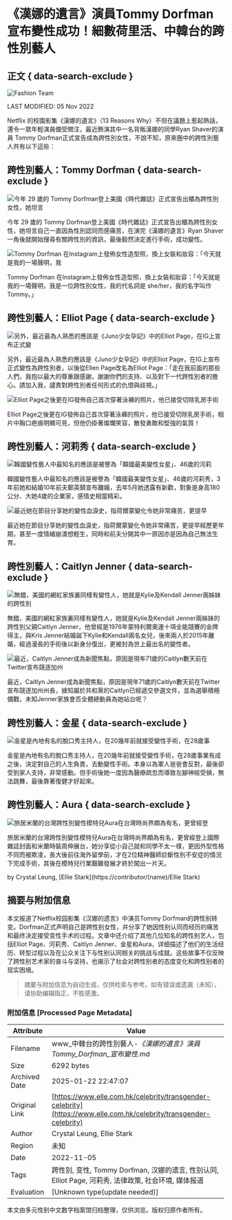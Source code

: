 # 《漢娜的遺言》演員Tommy Dorfman 宣布變性成功！細數荷里活、中韓台的跨性別藝人

## 正文 { data-search-exclude }


![Fashion Team](/images/author-pic.png)

LAST MODIFIED: 05 Nov 2022

Netflix 的校園影集《漢娜的遺言》（13 Reasons Why）不但在議題上惹起熱話，還令一眾年輕演員備受關注，最近飾演其中一名背叛漢娜的同學Ryan Shaver的演員 Tommy Dorfman正式宣告成為跨性別女性，不說不知，原來圈中的跨性別藝人共有以下這些：

## 跨性別藝人：Tommy Dorfman { data-search-exclude }

![今年 29 歲的 Tommy Dorfman登上美國《時代雜誌》正式宣告出櫃為跨性別女性，她坦言](https://api.elle.com.hk/var/site/storage/images/_aliases/img_776_w/celebrity/transgender-celebrity/node_1832788/35224076-1-chi-HK/02.jpeg)

今年 29 歲的 Tommy Dorfman登上美國《時代雜誌》正式宣告出櫃為跨性別女性，她坦言自己一直因為性別認同而感痛苦，在演完《漢娜的遺言》Ryan Shaver一角後就開始搜尋有關跨性別的資訊，最後毅然決定進行手術，成功變性。

![Tommy Dorfman 在Instagram上發佈女性造型照，換上女裝和妝容：「今天就是我的一場聲明，我](https://api.elle.com.hk/var/site/storage/images/_aliases/img_776_w/celebrity/transgender-celebrity/node_1832789/35224098-1-chi-HK/03.jpeg)

Tommy Dorfman 在Instagram上發佈女性造型照，換上女裝和妝容：「今天就是我的一場聲明，我是一位跨性別女性，我的代名詞是 she/her，我的名字叫作 Tommy。」

## 跨性別藝人：Elliot Page { data-search-exclude }

![另外，最近最為人熟悉的應該是《Juno少女孕記》中的Elliot Page，在IG上宣布正式變](https://api.elle.com.hk/var/site/storage/images/_aliases/img_776_w/celebrity/transgender-celebrity/node_1832790/35224120-1-chi-HK/04.jpeg)

另外，最近最為人熟悉的應該是《Juno少女孕記》中的Elliot Page，在IG上宣布正式變性為跨性別者，以後從Ellen Page改名為Elliot Page：「走在我前面的那些人們，我抱以最大的尊重跟感謝，謝謝你們的支持、以及對下一代跨性別者的擔心。請加入我，譴責對跨性別者任何形式的仇恨與歧視。」

![Elliot Page之後更在IG發佈自己首次穿著泳褲的照片，他已接受切除乳房手術](https://api.elle.com.hk/var/site/storage/images/_aliases/img_776_w/celebrity/transgender-celebrity/node_1832791/35224142-1-chi-HK/05.jpeg)

Elliot Page之後更在IG發佈自己首次穿著泳褲的照片，他已接受切除乳房手術，相片中胸口疤痕明顯可見，但他仍掛著燦爛笑容，散發勇敢和堅強的氣質！

## 跨性別藝人：河莉秀 { data-search-exclude }

![韓國變性藝人中最知名的應該是被譽為「韓國最美變性女星」、46歲的河莉](https://api.elle.com.hk/var/site/storage/images/_aliases/img_776_w/celebrity/transgender-celebrity/node_1832792/35224164-1-chi-HK/06.jpeg)

韓國變性藝人中最知名的應該是被譽為「韓國最美變性女星」、46歲的河莉秀，3年前她和結婚10年前夫鄭英鎮宣布離婚，去年5月她透露有新歡，對象是身高180公分、大她4歲的企業家，感情史相當精彩。

![最近她在節目分享她的變性血淚史，指荷爾蒙變化令她非常痛苦，更提早](https://api.elle.com.hk/var/site/storage/images/_aliases/img_776_w/celebrity/transgender-celebrity/node_1832793/35224186-1-chi-HK/07.jpg)

最近她在節目分享她的變性血淚史，指荷爾蒙變化令她非常痛苦，更提早經歷更年期，甚至一度情緒崩潰想輕生，同時和前夫分開其中一原因亦是因為自己無法生育。

## 跨性別藝人：Caitlyn Jenner { data-search-exclude }

![無錯，美國的網紅家族裏同樣有變性人，她就是Kylie及Kendall Jenner兩姊妹的跨性別](https://api.elle.com.hk/var/site/storage/images/_aliases/img_776_w/celebrity/transgender-celebrity/node_1832794/35224208-1-chi-HK/08.jpeg)

無錯，美國的網紅家族裏同樣有變性人，她就是Kylie及Kendall Jenner兩姊妹的跨性別父親Caitlyn Jenner，他曾經是1976年蒙特利爾奧運十項全能競賽的金牌得主，與Kris Jenner結婚誕下Kylie和Kendall兩名女兒，後來兩人於2015年離婚，經過漫長的手術後以新身分復出，更被封為世上最出名的變性者。

![最近，Caitlyn Jenner成為新聞焦點，原因是現年71歲的Caitlyn數天前在Twitter宣布競逐加州](https://api.elle.com.hk/var/site/storage/images/_aliases/img_776_w/celebrity/transgender-celebrity/node_1832795/35224230-1-chi-HK/09.jpeg)

最近，Caitlyn Jenner成為新聞焦點，原因是現年71歲的Caitlyn數天前在Twitter宣布競逐加州州長，據知屬於共和黨的Caitlyn已經遞交參選文件，並為選舉積極備戰，未知Jenner家族會否全體總動員為她站台呢？

## 跨性別藝人：金星 { data-search-exclude }

![金星是內地有名的脫口秀主持人，在20幾年前就接受變性手術，在28歲事](https://api.elle.com.hk/var/site/storage/images/_aliases/img_776_w/celebrity/transgender-celebrity/node_1832796/35224252-1-chi-HK/10.jpg)

金星是內地有名的脫口秀主持人，在20幾年前就接受變性手術，在28歲事業有成之後，決定對自己的人生負責，去動變性手術。本身以為軍人爸爸會反對，最後卻受到家人支持，非常感動。但手術後她一度因為醫療疏忽而導致左腳神經受損，無法跳舞，最後靠著復健才好起來。

## 跨性別藝人：Aura { data-search-exclude }

![旅居米蘭的台灣跨性別變性模特兒Aura在台灣時尚界頗為有名，更曾經登](https://api.elle.com.hk/var/site/storage/images/_aliases/img_776_w/celebrity/transgender-celebrity/node_1832797/35224274-1-chi-HK/11.jpeg)

旅居米蘭的台灣跨性別變性模特兒Aura在台灣時尚界頗為有名，更曾經登上國際雜誌封面和米蘭時裝周伸展台，她分享從小自己就和同學不太一樣，更因外型性格不同而被欺凌，長大後前往海外留學前，才在2位精神醫師診斷性別不安症的情況下完成手術，其後在模特兒行業艱難發展才終於闖出一片天。

by Crystal Leung, [Ellie Stark](https://contributor/(name)/Ellie Stark)
<!-- tcd_original_link https://www.elle.com.hk/celebrity/transgender-celebrity -->


## 摘要与附加信息

<!-- tcd_abstract -->
本文报道了Netflix校园影集《汉娜的遗言》中演员Tommy Dorfman的跨性别转变。Dorfman正式声明自己是跨性别女性，并分享了她因性别认同而经历的痛苦和最终决定接受变性手术的过程。文章中还介绍了其他几位知名的跨性别艺人，包括Elliot Page、河莉秀、Caitlyn Jenner、金星和Aura，详细描述了他们的生活经历、转型过程以及在公众关注下与性别认同相关的挑战与成就。这些故事不仅反映了跨性别艺术家的奋斗与坚持，也揭示了社会对跨性别者的态度变化和跨性别者的现实困境。
<!-- tcd_abstract_end -->

> 摘要与附加信息为自动生成，仅供检索与参考。如有错误或遗漏（未知），请协助编辑指正，不胜感激。

### 附加信息 [Processed Page Metadata]

| Attribute       | Value                                  |
|-----------------|----------------------------------------|
| Filename        | www_中韓台的跨性別藝人-_《漢娜的遺言》演員Tommy_Dorfman_宣布變性_.md                             |
| Size            | 6292 bytes                           |
| Archived Date   | 2025-01-22 22:47:07                             |
| Original Link   | [https://www.elle.com.hk/celebrity/transgender-celebrity](https://www.elle.com.hk/celebrity/transgender-celebrity)                       |
| Author          | Crystal Leung, Ellie Stark                               |
| Region          | 未知                               |
| Date            | 2022-11-05                                 |
| Tags            | 跨性别, 变性, Tommy Dorfman, 汉娜的遗言, 性别认同, Elliot Page, 河莉秀, 法律政策, 社会环境, 媒体报道                                 |
| Evaluation            | [Unknown type(update needed)]                                 |
<!-- tcd_table_end -->

本文由多元性别中文数字档案馆归档整理，仅供浏览。版权归原作者所有。
